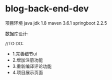 # blog-back-end-dev
项目环境
java jdk 1.8
maven 3.6.1
springboot 2.2.5

数据库设计:


//TO DO: 
* 1.完善细节ui
* 2.增加注册功能
* 3.重新编译评论功能
* 4.项目展示页面
